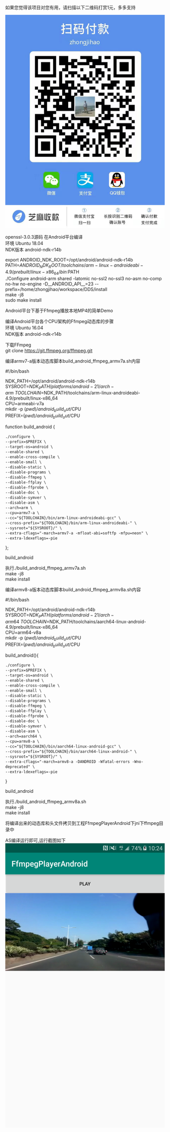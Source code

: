 如果您觉得该项目对您有用，请扫描以下二维码打赏1元，多多支持

![image](https://github.com/zhongjihao/FfmpegPlayerAndroid/blob/main/1981024614.jpg)



openssl-3.0.3源码 在Android平台编译 \
环境 Ubuntu 18.04 \
NDK版本 android-ndk-r14b

export ANDROID_NDK_ROOT=/opt/android/android-ndk-r14b \
PATH=$ANDROID_NDK_ROOT/toolchains/arm-linux-androideabi-4.9/prebuilt/linux-x86_64/bin:$PATH \
./Configure android-arm shared -latomic no-ssl2 no-ssl3 no-asm no-comp no-hw no-engine -D__ANDROID_API__=23 --prefix=/home/zhongjihao/workspace/DDS/install \
make -j8 \
sudo make install



Android平台下基于Ffmpeg播放本地MP4的简单Demo


编译Android平台各个CPU架构的Ffmpeg动态库的步骤 \
环境 Ubuntu 16.04 \
NDK版本 android-ndk-r14b

下载FFmpeg \
git clone https://git.ffmpeg.org/ffmpeg.git

编译armv7-a版本动态库脚本build_android_ffmpeg_armv7a.sh内容

#!/bin/bash

NDK_PATH=/opt/android/android-ndk-r14b \
SYSROOT=$NDK_PATH/platforms/android-21/arch-arm \
TOOLCHAIN=$NDK_PATH/toolchains/arm-linux-androideabi-4.9/prebuilt/linux-x86_64 \
CPU=armeabi-v7a \
mkdir -p $(pwd)/android_build_out/$CPU \
PREFIX=$(pwd)/android_build_out/$CPU

function build_android {

    ./configure \
    --prefix=$PREFIX \
    --target-os=android \
    --enable-shared \
    --enable-cross-compile \
    --enable-small \
    --disable-static \
    --disable-programs \
    --disable-ffmpeg \
    --disable-ffplay \
    --disable-ffprobe \
    --disable-doc \
    --disable-symver \
    --disable-asm \
    --arch=arm \
    --cpu=armv7-a \
    --cc="${TOOLCHAIN}/bin/arm-linux-androideabi-gcc" \
    --cross-prefix="${TOOLCHAIN}/bin/arm-linux-androideabi-" \
    --sysroot="${SYSROOT}/" \
    --extra-cflags="-march=armv7-a -mfloat-abi=softfp -mfpu=neon" \
    --extra-ldexeflags=-pie

};

build_android


执行./build_android_ffmpeg_armv7a.sh \
make -j8 \
make install


编译armv8-a版本动态库脚本build_android_ffmpeg_armv8a.sh内容

#!/bin/bash

NDK_PATH=/opt/android/android-ndk-r14b \
SYSROOT=$NDK_PATH/platforms/android-21/arch-arm64 \
TOOLCHAIN=$NDK_PATH/toolchains/aarch64-linux-android-4.9/prebuilt/linux-x86_64 \
CPU=arm64-v8a \
mkdir -p $(pwd)/android_build_out/$CPU \
PREFIX=$(pwd)/android_build_out/$CPU

build_android(){

    ./configure \
    --prefix=$PREFIX \
    --target-os=android \
    --enable-shared \
    --enable-cross-compile \
    --enable-small \
    --disable-static \
    --disable-programs \
    --disable-ffmpeg \
    --disable-ffplay \
    --disable-ffprobe \
    --disable-doc \
    --disable-symver \
    --disable-asm \
    --arch=aarch64 \
    --cpu=armv8-a \
    --cc="${TOOLCHAIN}/bin/aarch64-linux-android-gcc" \
    --cross-prefix="${TOOLCHAIN}/bin/aarch64-linux-android-" \
    --sysroot="${SYSROOT}/" \
    --extra-cflags="-march=armv8-a -DANDROID -Wfatal-errors -Wno-deprecated" \
    --extra-ldexeflags=-pie
}


build_android


执行./build_android_ffmpeg_armv8a.sh \
make -j8 \
make install


将编译出来的动态库和头文件拷贝到工程FfmpegPlayerAndroid下jni下ffmpeg目录中

AS编译运行即可,运行截图如下 \
![image](https://github.com/zhongjihao/FfmpegPlayerAndroid/blob/main/Screenshot_20210107-102458.png)

